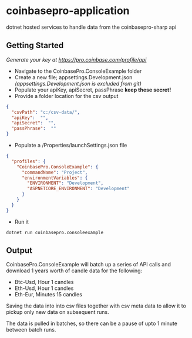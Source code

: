 # coinbasepro-application
dotnet hosted services to handle data from the coinbasepro-sharp api

<h2>Getting Started</h2>

<i>Generate your key at https://pro.coinbase.com/profile/api</i>

- Navigate to the CoinbasePro.ConsoleExample folder
- Create a new file; appsettings.Development.json *(appsettings.Development.json is excluded from git)*
- Populate your apiKey, apiSecret, passPhrase **keep these secret!** 
- Provide a folder location for the csv output
```json
{
  "csvPath": "c:/csv-data/",
  "apiKey":  "",
  "apiSecret":  "",
  "passPhrase":  ""
}
```
- Populate a /Properties/launchSettings.json file
```json
{
  "profiles": {
    "CoinbasePro.ConsoleExample": {
      "commandName": "Project",
      "environmentVariables": {
        "ENVIRONMENT": "Development",
        "ASPNETCORE_ENVIRONMENT": "Development"
      }
    }
  }
}
```

- Run it
```
dotnet run coinbasepro.consoleexample
```

<h2>Output</h2>
CoinbasePro.ConsoleExample will batch up a series of API calls and download 1 years worth of candle data for the following:

- Btc-Usd, Hour 1 candles
- Eth-Usd, Hour 1 candles
- Eth-Eur, Minutes 15 candles

Saving the data into into csv files together with csv meta data to allow it to pickup only new data on subsequent runs.

The data is pulled in batches, so there can be a pause of upto 1 minute between batch runs.
